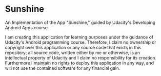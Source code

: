 # Sunshine

An Implementation of the App "Sunshine," guided by Udacity's Developing Android Apps course

I am creating this application for learning purposes under the guidance of Udacity's
Android programming course. Therefore, I claim no ownership or copyright over this 
application or any source code that exists in this repository; all source code, written 
either by me or otherwise, is an intellectual property of Udacity and I claim no 
responsibility for its creation. Furthermore I maintain no rights to deploy this 
application in any way, and will not use the contained software for any financial gain.
